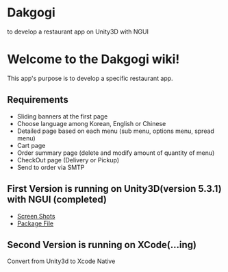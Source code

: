 # Dakgogi
to develop a restaurant app on Unity3D with NGUI

# Welcome to the Dakgogi wiki!

This app's purpose is to develop a specific restaurant app.

## Requirements
* Sliding banners at the first page
* Choose language among Korean, English or Chinese
* Detailed page based on each menu (sub menu, options menu, spread menu)
* Cart page
* Order summary page (delete and modify amount of quantity of menu)
* CheckOut page (Delivery or Pickup)
* Send to order via SMTP

## First Version is running on Unity3D(version 5.3.1) with NGUI (completed)
* <a href="https://drive.google.com/drive/folders/0B0Eq6DFYV0m-bzJUQzBNSGdnaVk">Screen Shots</a>
* <a href="https://drive.google.com/drive/folders/0B0Eq6DFYV0m-MXZPX3U5QTdrQTA">Package File</a>

## Second Version is running on XCode(...ing)
Convert from Unity3d to Xcode Native
